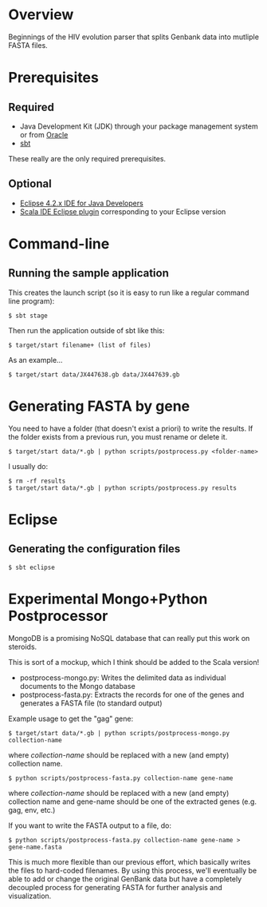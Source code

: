 # Overview

Beginnings of the HIV evolution parser that splits Genbank data into mutliple
FASTA files.

# Prerequisites

## Required

- Java Development Kit (JDK) through your package management system or from [Oracle](http://www.oracle.com/technetwork/java/javase/downloads)
- [sbt](http://www.scala-sbt.org/)

These really are the only required prerequisites.

## Optional

- [Eclipse 4.2.x IDE for Java Developers](http://www.eclipse.org/downloads/packages/eclipse-ide-java-developers/junosr1)
- [Scala IDE Eclipse plugin](http://scala-ide.org/download/milestone.html#scala_ide_21_milestone_3) corresponding to your Eclipse version

# Command-line

## Running the sample application

This creates the launch script (so it is easy to run like a regular command line program):

    $ sbt stage

Then run the application outside of sbt like this:

    $ target/start filename+ (list of files)

As an example...

    $ target/start data/JX447638.gb data/JX447639.gb

# Generating FASTA by gene

You need to have a folder (that doesn't exist a priori) to write the results. If the folder exists
from a previous run, you must rename or delete it.

    $ target/start data/*.gb | python scripts/postprocess.py <folder-name> 

I usually do:

    $ rm -rf results
    $ target/start data/*.gb | python scripts/postprocess.py results 
    


# Eclipse

## Generating the configuration files

    $ sbt eclipse

# Experimental Mongo+Python Postprocessor

MongoDB is a promising NoSQL database that can really put this work on steroids.

This is sort of a mockup, which I think should be added to the Scala version!

- postprocess-mongo.py: Writes the delimited data as individual documents to the Mongo database
- postprocess-fasta.py: Extracts the records for one of the genes and generates a FASTA file (to standard output)

Example usage to get the "gag" gene:

	$ target/start data/*.gb | python scripts/postprocess-mongo.py collection-name

where *collection-name* should be replaced with a new (and empty) collection name.

	$ python scripts/postprocess-fasta.py collection-name gene-name

where *collection-name* should be replaced with a new (and empty) collection name and gene-name should be one of the extracted genes (e.g. gag, env, etc.)

If you want to write the FASTA output to a file, do:

	$ python scripts/postprocess-fasta.py collection-name gene-name > gene-name.fasta

This is much more flexible than our previous effort, which basically writes the files to hard-coded filenames. By using this process, we'll eventually be able to add or change the original GenBank data but have a completely decoupled process for generating FASTA for further analysis and visualization.







